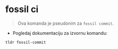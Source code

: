 # fossil ci

> Ova komanda je pseudonim za  `fossil commit`.

- Pogledaj dokumentaciju za izvornu komandu:

`tldr fossil-commit`
